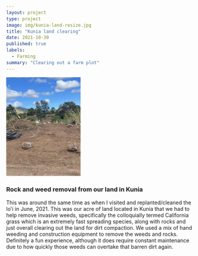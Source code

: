 ```yaml
---
layout: project
type: project
image: img/kunia-land-resize.jpg
title: "Kunia land clearing"
date: 2021-10-30
published: true
labels:
  - Farming
summary: "Clearing out a farm plot"
---
```

<img width="200px" src="../img/kunia-land.jpg" class="img-thumbnail" >

### Rock and weed removal from our land in Kunia

This was around the same time as when I visited and replanted/cleaned the lo'i in June, 2021. This was our acre of land located in Kunia that we had to help remove invasive weeds, specifically the colloquially termed California grass which is an extremely fast spreading species, along with rocks and just overall clearing out the land for dirt compaction. We used a mix of hand weeding and construction equipment to remove the weeds and rocks.
Definitely a fun experience, although it does require constant maintenance due to how quickly those weeds can overtake that barren dirt again.

